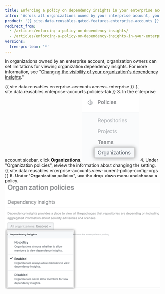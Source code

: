 ```yaml
---
title: Enforcing a policy on dependency insights in your enterprise account
intro: 'Across all organizations owned by your enterprise account, you can allow or disallow members to see dependency insights, or allow owners to administer the setting on the organization level.'
product: '{{ site.data.reusables.gated-features.enterprise-accounts }}'
redirect_from:
  - /articles/enforcing-a-policy-on-dependency-insights/
  - /articles/enforcing-a-policy-on-dependency-insights-in-your-enterprise-account
versions:
  free-pro-team: '*'
---
```


In organizations owned by an enterprise account, organization owners can set limitations for viewing organization dependency insights. For more information, see "[Changing the visibility of your organization's dependency insights](/articles/changing-the-visibility-of-your-organizations-dependency-insights)."

{{ site.data.reusables.enterprise-accounts.access-enterprise }}
{{ site.data.reusables.enterprise-accounts.policies-tab }}
3. In the enterprise account sidebar, click **Organizations**. ![Organizations tab in the enterprise account sidebar](/assets/images/help/business-accounts/settings-policies-org-tab.png)
4. Under "Organization policies", review the information about changing the setting. {{ site.data.reusables.enterprise-accounts.view-current-policy-config-orgs }}
5. Under "Organization policies", use the drop-down menu and choose a policy. ![Drop-down menu with organization policies options](/assets/images/help/business-accounts/organization-policy-drop-down.png)
